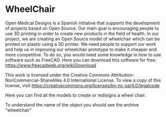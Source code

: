 # WheelChair
Open Medical Designs is a Spanish initiative that supports the development of projects based on Open Source. Our main goal is encouraging people to use 3D printing in order to create new products in the field of health. 
In our project, we are creating an Open Source model of wheelchair which can be printed on plastic using a 3D printer. We need people to support our work and help us in improving our wheelchair prototype to make it cheaper and more competitive. To do so, you would need some knowledge in how to use software such as FreeCAD. Here you can download this software for free: https://www.freecadweb.org/wiki/Download

This work is licensed under the Creative Commons Attribution-NonCommercial-ShareAlike 4.0 International License. To view a copy of this license, visit https://creativecommons.org/licenses/by-nc-sa/4.0/legalcode

Here you can find all the models to create or redisigns a wheel chair.

To understand the name of the object you should see the archive "wheelchair"
